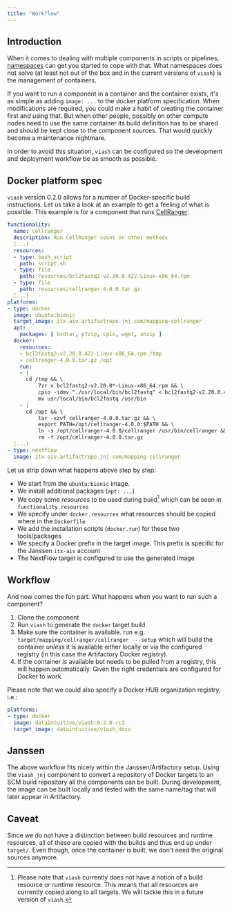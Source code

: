 ```yaml
---
title: "Workflow"
---
```


## Introduction

When it comes to dealing with multiple components in scripts or pipelines, [namespaces](/docs/namespaces/) can get you started to cope with that. What namespaces does not solve (at least not out of the box and in the current versions of `viash`) is the management of containers.

If you want to run a component in a container and the container exists, it's as simple as adding `image: ...` to the docker platform specification. When modifications are required, you could make a habit of creating the container first and using that. But when other people, possibly on other compute nodes need to use the same container its build definition has to be shared and should be kept close to the component sources. That would quickly become a maintenance nightmare.

In order to avoid this situation, `viash` can be configured so the development and deployment workflow be as smooth as possible.

## Docker platform spec

`viash` version 0.2.0 allows for a number of Docker-specific build instructions. Let us take a look at an example to get a feeling of what is possible. This example is for a component that runs [CellRanger](https://support.10xgenomics.com/single-cell-gene-expression/software/pipelines/latest/what-is-cell-ranger):

```yaml
functionality:
  name: cellranger
  description: Run CellRanger count or other methods
  (...)
  resources:
  - type: bash_script
    path: script.sh
  - type: file
    path: resources/bcl2fastq2-v2.20.0.422-Linux-x86_64.rpm
  - type: file
    path: resources/cellranger-4.0.0.tar.gz
  (...)
platforms:
- type: docker
  image: ubuntu:bionic
  target_image: itx-aiv.artifactrepo.jnj.com/mapping-cellranger
  apt:
    packages: [ bsdtar, p7zip, cpio, wget, unzip ]
  docker:
    resources:
    - bcl2fastq2-v2.20.0.422-Linux-x86_64.rpm /tmp
    - cellranger-4.0.0.tar.gz /opt
    run:
    - |
      cd /tmp && \
          7zr x bcl2fastq2-v2.20.0*-Linux-x86_64.rpm && \
          cpio -idmv "./usr/local/bin/bcl2fastq" < bcl2fastq2-v2.20.0.422-Linux-x86_64 && \
          mv usr/local/bin/bcl2fastq /usr/bin
    - |
      cd /opt && \
          tar -xzvf cellranger-4.0.0.tar.gz && \
          export PATH=/opt/cellranger-4.0.0:$PATH && \
          ln -s /opt/cellranger-4.0.0/cellranger /usr/bin/cellranger && \
          rm -f /opt/cellranger-4.0.0.tar.gz
  (...)
- type: nextflow
  image: itx-aiv.artifactrepo.jnj.com/mapping-cellranger
```

Let us strip down what happens above step by step:

- We start from the `ubuntu:bionic` image.
- We install additional packages (`apt: ...`)
- We copy some _resources_ to be used during build[^1] which can be seen in `functionality.resources`
- We specify under `docker.resources` what resources should be copied where in the `Dockerfile`
- We add the installation scripts (`docker.run`) for these two tools/packages
- We specify a Docker prefix in the target image. This prefix is specific for the Janssen `itx-aiv` account
- The NextFlow target is configured to use the generated image

[^1]: Please note that `viash` currently does not have a notion of a build resource or runtime resource. This means that all resources are currently copied along to all targets. We will tackle this in a future version of `viash`.

## Workflow

And now comes the fun part. What happens when you want to run such a component?

1. Clone the component
2. Run `viash` to generate the `docker` target build
3. Make sure the container is available. run e.g. `target/mapping/cellranger/cellranger ---setup` which will build the container _unless_ it is available either locally or via the configured registry (in this case the Artifactory Docker registry).
4. If the container _is_ available but needs to be pulled from a registry, this will happen automatically. Given the right credentials are configured for Docker to work.

Please note that we could also specify a Docker HUB organization registry, i.e.:

```yaml
platforms:
- type: docker
  image: dataintuitive/viash:0.2.0-rc3
  target_image: dataintuitive/viash_docs
```

## Janssen

The above workflow fits nicely within the Janssen/Artifactory setup. Using the `viash_jnj` component to convert a repository of Docker targets to an SCM build repository all the components can be built. During development, the image can be built locally and tested with the same name/tag that will later appear in Artifactory.

## Caveat

Since we do not have a distinction between build resources and runtime resources, all of these are copied with the builds and thus end up under `target/`. Even though, once the container is built, we don't need the original sources anymore.
